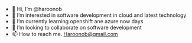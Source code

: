 - 👋 Hi, I’m @haroonob
- 👀 I’m interested in software development in cloud and latest technology
- 🌱 I’m currently learning openshift ane azure now days
- 💞️ I’m looking to collaborate on software development
- 📫 How to reach me.  Haroonob@gmail.com

<!---
haroonob/haroonob is a ✨ special ✨ repository because its `README.md` (this file) appears on your GitHub profile.
You can click the Preview link to take a look at your changes.
--->
